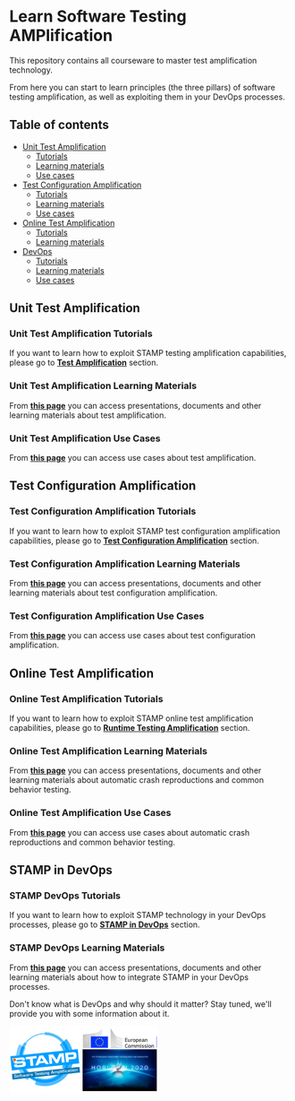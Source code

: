 # Learn Software Testing AMPlification
This repository contains all courseware to master test amplification technology.

From here you can start to learn principles (the three pillars) of software testing amplification, as well as exploiting them in your DevOps processes.

## Table of contents

  - [Unit Test Amplification](#unit-test-amplification)
    - [Tutorials](#unit-test-amplification-tutorials)
    - [Learning materials](#unit-test-amplification-learning-materials)
    - [Use cases](#unit-test-amplification-use-cases)
  - [Test Configuration Amplification](#test-configuration-amplification)
    - [Tutorials](#test-configuration-amplification-tutorials)
    - [Learning materials](#test-configuration-amplification-learning-materials)
    - [Use cases](#test-configuration-amplification-use-cases)
  - [Online Test Amplification](#online-test-amplification)
    - [Tutorials](#online-test-amplification-tutorials)
    - [Learning materials](#online-test-amplification-learning-materials)
  - [DevOps](#stamp-in-devops)
    - [Tutorials](#stamp-devops-tutorials)
    - [Learning materials](#stamp-devops-learning-materials)
    - [Use cases](#online-test-amplification-use-cases)


## Unit Test Amplification
### Unit Test Amplification Tutorials
If you want to learn how to exploit STAMP testing amplification capabilities, please go to
**[Test Amplification](unit-test-amplification/README.md)** section.
### Unit Test Amplification Learning Materials
From **[this page](unit-test-amplification/assets/README.md)** you can access presentations, documents and other learning materials about test amplification.
### Unit Test Amplification Use Cases
From **[this page](unit-test-amplification/use-cases/README.md)** you can access use cases about test amplification.
## Test Configuration Amplification
### Test Configuration Amplification Tutorials
If you want to learn how to exploit STAMP test configuration amplification capabilities, please go to **[Test Configuration Amplification](conf-test-amplification/README.md)** section.
### Test Configuration Amplification Learning Materials
From **[this page](conf-test-amplification/assets/README.md)** you can access presentations, documents and other learning materials about test configuration amplification.
### Test Configuration Amplification Use Cases
From **[this page](conf-test-amplification/use-cases/README.md)** you can access use cases about test configuration amplification.
## Online Test Amplification
### Online Test Amplification Tutorials
If you want to learn how to exploit STAMP online test amplification capabilities, please go to **[Runtime Testing Amplification](online-test-amplification/README.md)** section.
### Online Test Amplification Learning Materials
From **[this page](online-test-amplification/assets/README.md)** you can access presentations, documents and other learning materials about automatic crash reproductions and common behavior testing.
### Online Test Amplification Use Cases
From **[this page](online-test-amplification/use-cases/README.md)** you can access use cases about automatic crash reproductions and common behavior testing.
## STAMP in DevOps
### STAMP DevOps Tutorials
If you want to learn how to exploit STAMP technology in your DevOps processes, please go to
**[STAMP in DevOps](devops/README.md)** section.
### STAMP DevOps Learning Materials
From **[this page](devops/assets/README.md)** you can access presentations, documents and other learning materials about how to integrate STAMP in your DevOps processes.

Don't know what is DevOps and why should it matter? Stay tuned, we'll provide you with some information about it.

![STAMP - European Commission - H2020](images/logo_readme_md.png)
